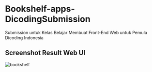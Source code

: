 # Bookshelf-apps-DicodingSubmission
Submission untuk Kelas Belajar Membuat Front-End Web untuk Pemula Dicoding Indonesia

## Screenshot Result Web UI 
![bookshelf](https://user-images.githubusercontent.com/59802257/188987923-02f7ebdd-83f4-47da-8b64-a761507483db.png)
